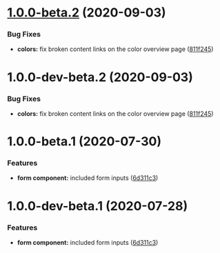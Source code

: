 # [1.0.0-beta.2](http://bitbucket.org/uclaucomm/ucla-bruin-components/compare/v1.0.0-beta.1...v1.0.0-beta.2) (2020-09-03)


### Bug Fixes

* **colors:** fix broken content links on the color overview page ([811f245](http://bitbucket.org/uclaucomm/ucla-bruin-components/commits/811f245863d08c081f41fe0f82ff1c4f324c7c11))

# 1.0.0-dev-beta.2 (2020-09-03)

### Bug Fixes

* **colors:** fix broken content links on the color overview page ([811f245](http://bitbucket.org/uclaucomm/ucla-bruin-components/commits/811f245863d08c081f41fe0f82ff1c4f324c7c11))


# 1.0.0-beta.1 (2020-07-30)

### Features

* **form component:** included form inputs ([6d311c3](http://bitbucket.org/uclaucomm/ucla-bruin-components/commits/6d311c3c8935810a212198834047ceccf6b0e585))


# 1.0.0-dev-beta.1 (2020-07-28)

### Features

* **form component:** included form inputs ([6d311c3](http://bitbucket.org/uclaucomm/ucla-bruin-components/commits/6d311c3c8935810a212198834047ceccf6b0e585))
